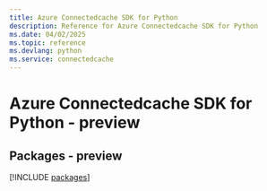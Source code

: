 ```yaml
---
title: Azure Connectedcache SDK for Python
description: Reference for Azure Connectedcache SDK for Python
ms.date: 04/02/2025
ms.topic: reference
ms.devlang: python
ms.service: connectedcache
---
```

# Azure Connectedcache SDK for Python - preview
## Packages - preview
[!INCLUDE [packages](connectedcache-index.md)]